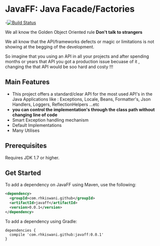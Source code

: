 JavaFF: Java Facade/Factories
=============================

-[![Build Status](https://travis-ci.org/rhkiswani/JavaFF.svg?branch=develop)](https://travis-ci.org/rhkiswani/JavaFF)

We all know the Golden Object Oriented rule **Don't talk to strangers**

We all know that the API/frameworks defects or magic or limitations is not showing at the begging of the development.
 
So imagine that you using an API in all your projects and after spending months or years that API you got a production issue becuase of it , 
changing the that API would be soo hard and costy !!!
 

Main Features
-------------- 
- This project offers a standard/clear API for the most used API's in the Java Applications like : Exceptions, Locale, Beans, Formatter's, Json Handlers, Loggers, ReflectionHelpers ...etc 
- **you can control the implementation's through the class path without changing line of code**
- Smart Exception handling mechanism
- Default Implementations
- Many Utilises 
  
Prerequisites 
-------------
Requires JDK 1.7 or higher.

Get Started 
-----------
To add a dependency on JavaFF using Maven, use the following:

```xml
<dependency>
  <groupId>com.rhkiswani.github</groupId>
  <artifactId>javaff</artifactId>
  <version>0.0.1</version>
</dependency>
```

To add a dependency using Gradle:

```
dependencies {
  compile 'com.rhkiswani.github:javaff:0.0.1'
}
```

